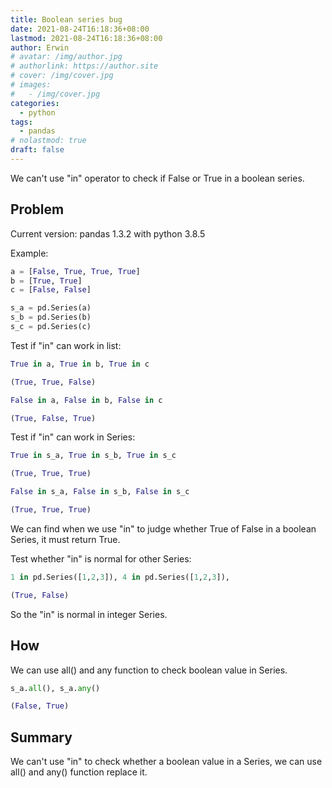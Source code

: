 ```yaml
---
title: Boolean series bug
date: 2021-08-24T16:18:36+08:00
lastmod: 2021-08-24T16:18:36+08:00
author: Erwin
# avatar: /img/author.jpg
# authorlink: https://author.site
# cover: /img/cover.jpg
# images:
#   - /img/cover.jpg
categories:
  - python
tags:
  - pandas
# nolastmod: true
draft: false
---
```


We can't use "in" operator to check if False or True in a boolean series.

<!--more-->

## Problem

Current version: pandas 1.3.2 with python 3.8.5

Example:

```python
a = [False, True, True, True]
b = [True, True]
c = [False, False]

s_a = pd.Series(a)
s_b = pd.Series(b)
s_c = pd.Series(c)
```

Test if "in" can work in list:

```python
True in a, True in b, True in c
```

```python
(True, True, False)
```

```python
False in a, False in b, False in c
```

```python
(True, False, True)
```

Test if "in" can work in Series:

```python
True in s_a, True in s_b, True in s_c
```

```python
(True, True, True)
```

```python
False in s_a, False in s_b, False in s_c
```

```python
(True, True, True)
```

We can find when we use "in" to judge whether True of False in a boolean Series, it must return True.

Test whether "in" is normal for other Series:

```python
1 in pd.Series([1,2,3]), 4 in pd.Series([1,2,3]), 
```

```python
(True, False)
```

So the "in" is normal in integer Series.

## How

We can use all() and any function to check boolean value in Series.

```python
s_a.all(), s_a.any()
```

```python
(False, True)
```

## Summary

We can't use "in" to check whether a boolean value in a Series, we can use all() and any() function replace it.

